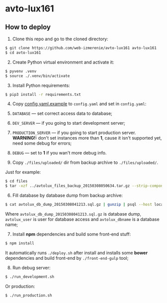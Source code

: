 avto-lux161
===========

How to deploy
-------------

1. Clone this repo and go to the cloned directory:

  ```bash
  $ git clone https://github.com/web-izmerenie/avto-lux161 avto-lux161
  $ cd avto-lux161
  ```

2. Create Python virtual environment and activate it:

  ```bash
  $ pyvenv .venv
  $ source ./.venv/bin/activate
  ```

3. Install Python requirements:

  ```bash
  $ pip3 install -r requirements.txt
  ```

4. Copy [config.yaml.example](./config.yaml.example) to `config.yaml` and set in `config.yaml`:

  1. `DATABASE` — set correct access data to database;
  2. `DEV_SERVER` — if you going to start development server;
  3. `PRODUCTION_SERVER` — if you going to start production server.<br>
    <b>WARNING!:</b> don't set instances more than <b>1</b>,
    cause it isn't supported yet, need some debug for errors;
  4. `DEBUG` — set to <b>1</b> if you wan't more debug info.

5. Copy `./files/uploaded/` dir from backup archive to `./files/uploaded/`.

  Just for example:
  
  ```bash
  $ cd files
  $ tar -xzf ../avtolux_files_backup_20150308050634.tar.gz --strip-components=1 files/uploaded/
  ```

6. Fill database by database dump from backup archive:

  ```bash
  $ cat avtolux_db_dump_20150308041213.sql.gz | gunzip | psql --host localhost -U avtolux_user avtolux_dbname
  ```
  
  Where `avtolux_db_dump_20150308041213.sql.gz` is database dump,
  `avtolux_user` is user for database access
  and `avtolux_dbname` is a database name;

7. Install <b>npm</b> dependencies and build some front-end stuff:

  ```bash
  $ npm install
  ```

  It automatically runs `./deploy.sh` after install
  and installs some <b>bower</b> dependencies
  and build front-end by `./front-end-gulp` tool;

8. Run debug server:

  ```bash
  $ ./run_development.sh
  ```
  
  Or production:
  ```bash
  $ ./run_production.sh
  ```

